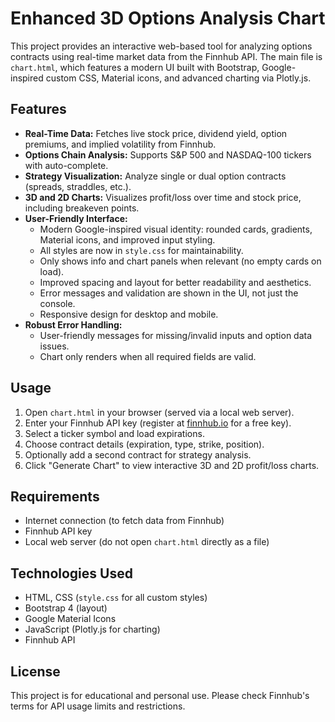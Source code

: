 # Enhanced 3D Options Analysis Chart

This project provides an interactive web-based tool for analyzing options contracts using real-time market data from the Finnhub API. The main file is `chart.html`, which features a modern UI built with Bootstrap, Google-inspired custom CSS, Material icons, and advanced charting via Plotly.js.

## Features
- **Real-Time Data:** Fetches live stock price, dividend yield, option premiums, and implied volatility from Finnhub.
- **Options Chain Analysis:** Supports S&P 500 and NASDAQ-100 tickers with auto-complete.
- **Strategy Visualization:** Analyze single or dual option contracts (spreads, straddles, etc.).
- **3D and 2D Charts:** Visualizes profit/loss over time and stock price, including breakeven points.
- **User-Friendly Interface:**
  - Modern Google-inspired visual identity: rounded cards, gradients, Material icons, and improved input styling.
  - All styles are now in `style.css` for maintainability.
  - Only shows info and chart panels when relevant (no empty cards on load).
  - Improved spacing and layout for better readability and aesthetics.
  - Error messages and validation are shown in the UI, not just the console.
  - Responsive design for desktop and mobile.
- **Robust Error Handling:**
  - User-friendly messages for missing/invalid inputs and option data issues.
  - Chart only renders when all required fields are valid.

## Usage
1. Open `chart.html` in your browser (served via a local web server).
2. Enter your Finnhub API key (register at [finnhub.io](https://finnhub.io/register) for a free key).
3. Select a ticker symbol and load expirations.
4. Choose contract details (expiration, type, strike, position).
5. Optionally add a second contract for strategy analysis.
6. Click "Generate Chart" to view interactive 3D and 2D profit/loss charts.

## Requirements
- Internet connection (to fetch data from Finnhub)
- Finnhub API key
- Local web server (do not open `chart.html` directly as a file)

## Technologies Used
- HTML, CSS (`style.css` for all custom styles)
- Bootstrap 4 (layout)
- Google Material Icons
- JavaScript (Plotly.js for charting)
- Finnhub API

## License
This project is for educational and personal use. Please check Finnhub's terms for API usage limits and restrictions.
